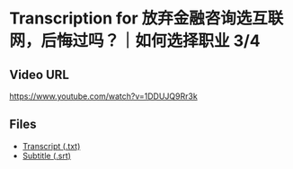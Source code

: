 # Transcription for 放弃金融咨询选互联网，后悔过吗？｜如何选择职业 3/4
## Video URL
https://www.youtube.com/watch?v=1DDUJQ9Rr3k
 
## Files
- [Transcript (.txt)](./transcript.txt)
- [Subtitle (.srt)](./transcript.srt)
